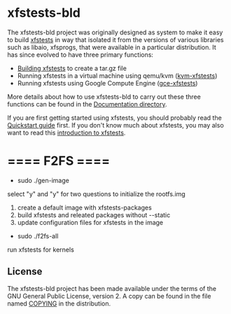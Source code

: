 # xfstests-bld

The xfstests-bld project was originally designed as system to make it
easy to build [xfstests](Documentation/what-is-xfstests.md) in way
that isolated it from the versions of various libraries such as
libaio, xfsprogs, that were available in a particular distribution.
It has since evolved to have three primary functions:

* [Building xfstests](Documentation/building-xfstests.md) to create a tar.gz file
* Running xfstests in a virtual machine using qemu/kvm ([kvm-xfstests](Documentation/kvm-xfstests.md))
* Running xfstests using Google Compute Engine ([gce-xfstests](Documentation/gce-xfstests.md))

More details about how to use xfstests-bld to carry out these three
functions can be found in the [Documentation
directory](Documentation/00-index.md).

If you are first getting started using xfstests, you should probably
read the [Quickstart guide](Documentation/kvm-quickstart.md) first.
If you don't know much about xfstests, you may also want to read this
[introduction to xfstests](Documentation/what-is-xfstests.md).


# ==== F2FS ====

* sudo ./gen-image

select "y" and "y" for two questions to initialize the rootfs.img
1. create a default image with xfstests-packages
2. build xfstests and releated packages without --static
3. update configuration files for xfstests in the image

* sudo ./f2fs-all

run xfstests for kernels

## License

The xfstests-bld project has been made available under the terms of
the GNU General Public License, version 2.  A copy can be found in the
file named [COPYING](COPYING) in the distribution.
